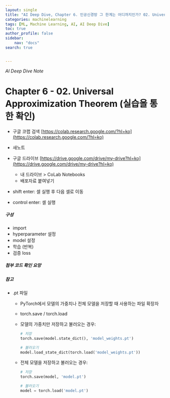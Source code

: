 ```yaml
---
layout: single
title: "AI Deep Dive, Chapter 6. 인공신경망 그 한계는 어디까지인가? 02. Universal Approximization Theorem (실습을 통한 확인)"
categories: machinelearning
tags: [ML, Machine Learning, AI, AI Deep Dive]
toc: true
author_profile: false
sidebar:
    nav: "docs"
search: true


---
```


*AI Deep Dive Note*



# Chapter 6 - 02. Universal Approximization Theorem (실습을 통한 확인)



- 구글 코랩 검색 [https://colab.research.google.com/?hl=ko](https://colab.research.google.com/?hl=ko)
- 새노트
- 구글 드라이브 [https://drive.google.com/drive/my-drive?hl=ko](https://drive.google.com/drive/my-drive?hl=ko)
  - 내 드라이브 > CoLab Notebooks
  - 배포자료 붙여넣기

- shift enter: 셀 실행 후 다음 셀로 이동
- control enter: 셀 실행



##### 구성

- import
- hyperparameter 설정
- model 설정
- 학습 (반복)
- 검증 loss



##### 첨부 코드 확인 요망







##### 참고

- .pt 파일 

  - PyTorch에서 모델의 가중치나 전체 모델을 저장할 때 사용하는 파일 확장자

  - torch.save / torch.load

  - 모델의 가중치만 저장하고 불러오는 경우:

    ```python
    # 저장
    torch.save(model.state_dict(), 'model_weights.pt')
    
    # 불러오기
    model.load_state_dict(torch.load('model_weights.pt'))
    ```

  - 전체 모델을 저장하고 불러오는 경우:

    ```python
    # 저장
    torch.save(model, 'model.pt')
    
    # 불러오기
    model = torch.load('model.pt')
    ```

    
